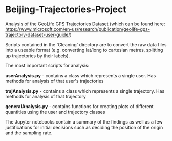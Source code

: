# Beijing-Trajectories-Project
Analysis of the GeoLife GPS Trajectories Dataset (which can be found here: https://www.microsoft.com/en-us/research/publication/geolife-gps-trajectory-dataset-user-guide/)

Scripts contained in the 'Cleaning' directory are to convert the raw data files into a useable format (e.g. converting lat/long to cartesian metres, splitting up trajectories by their labels).

The most important scripts for analysis:

**userAnalysis.py** - contains a class which represents a single user. Has methods for analysis of that user's trajectories

**trajAnalysis.py** - contains a class which represents a single trajectory. Has methods for analysis of that trajectory

**generalAnalysis.py** - contains functions for creating plots of different quantities using the user and trajectory classes

The Jupyter notebooks contain a summary of the findings as well as a few justifications for initial decisions such as deciding the position of the origin and the sampling rate.
